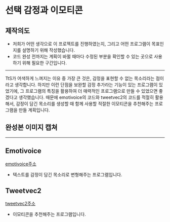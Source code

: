 # 선택 감정과 이모티콘
## 제작의도
- 저희가 어떤 생각으로 이 프로젝트를 진행하였는지, 그리고 어떤 프로그램이 목표인지를 설명하기 위해 작성했습니다.
- 코드 완성 전까지는 계획이 바뀔 때마다 수정된 부분을 확인할 수 있는 곳으로 사용하기 위해 필요한 구간입니다.
----
TtS가 어색하게 느껴지는 이유 중 가장 큰 것은, 감정을 표현할 수 없는 목소리라는 점이라고 생각합니다. 하지만 이런 단점을 보완할 감정 추가라는 기능이 있는 프로그램이 있었기에, 그 프로그램의 특징을 활용하여 더 매력적인 프로그램으로 만들 수 있었으면 좋겠다고 생각했습니다.
때문에 emotivoice의 코드와 tweetvec2의 코드를 적절히 활용해서, 감정이 담긴 목소리를 생성할 때 함께 사용할 적절한 이모티콘을 추천해주는 프로그램을 만들 계획입니다.

## 완성본 이미지 캡쳐
---
## Emotivoice
[emotivoice주소](https://github.com/imradhakrishnan/EmojiRecommender, "텍스트를 감정이 담긴 목소리로 변형해주는 프로그램입니다.")
* 텍스트를 감정이 담긴 목소리로 변형해주는 프로그램입니다.


## Tweetvec2
[tweetvec2주소](https://github.com/imradhakrishnan/EmojiRecommender, "이모티콘을 추천해주는 프로그램입니다.")
* 이모티콘을 추천해주는 프로그램입니다.

